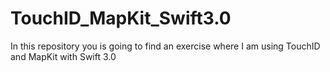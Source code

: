 # TouchID_MapKit_Swift3.0
In this repository you is going to find an exercise where I am using TouchID and MapKit with Swift 3.0
